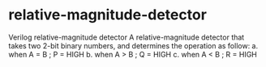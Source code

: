 # relative-magnitude-detector
Verilog relative-magnitude detector
A relative-magnitude detector that takes two 2-bit binary
numbers, and determines the operation as follow:
a. when A = B ; P = HIGH
b. when A > B ; Q = HIGH
c. when A < B ; R = HIGH
